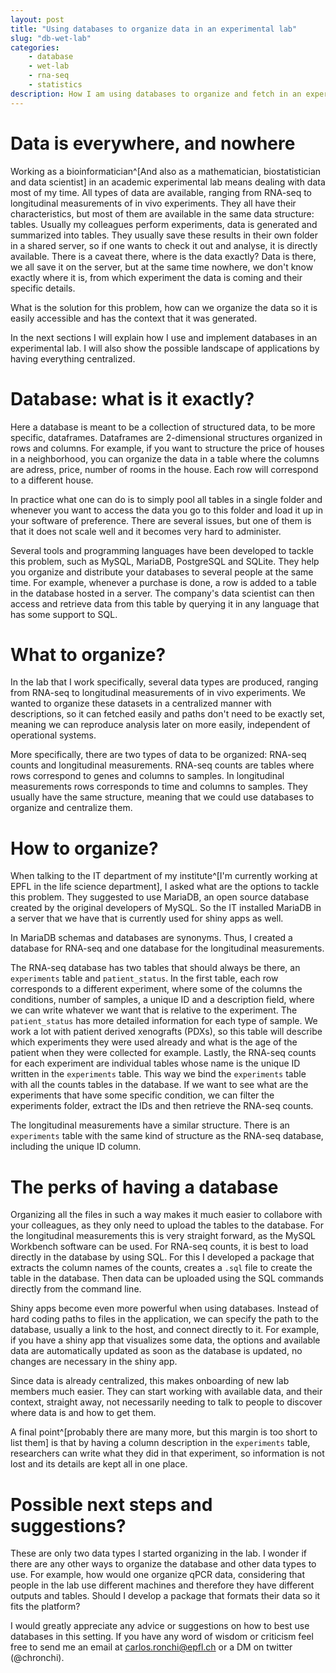 ```yaml
---
layout: post
title: "Using databases to organize data in an experimental lab"
slug: "db-wet-lab"
categories:
    - database
    - wet-lab
    - rna-seq
    - statistics
description: How I am using databases to organize and fetch in an experimental lab
---
```


# Data is everywhere, and nowhere

Working as a bioinformatician^[And also as a mathematician, biostatistician and
data scientist] in an academic experimental
lab means dealing with data most of my time. All types of data are available,
ranging from RNA-seq to longitudinal measurements of in vivo experiments. 
They all have their characteristics, but most of them are available in the
same data structure: tables. Usually my colleagues perform experiments,
data is generated and summarized into tables. They usually save these results
in their own folder in a shared server, so if one wants to check it out and 
analyse, it is directly available. There is a caveat there, where is the 
data exactly? Data is there, we all save it on the server, but at the same
time nowhere, we don't know exactly where it is, from which experiment
the data is coming and their specific details.

What is the solution for this problem, how can we organize the data
so it is easily accessible and has the context that it was generated. 

In the next sections I will explain how I use and implement 
databases in an experimental lab. I will also
show the possible landscape of applications by having everything 
centralized. 

# Database: what is it exactly?

Here a database is meant to be a collection of structured data,
to be more specific, dataframes. Dataframes are 2-dimensional
structures organized in rows and columns. For example, if you
want to structure the price of houses in a neighborhood, you can
organize the data in a table where the columns are adress, 
price, number of rooms in the house. Each row will correspond
to a different house. 

In practice what one can do is to simply pool all tables
in a single folder and whenever you want to access the data
you go to this folder and load it up in your software of 
preference. There are several issues, but one of them is that it does 
not scale well and it becomes very hard to administer. 

Several tools and programming languages have been developed 
to tackle this problem, such as MySQL, MariaDB, PostgreSQL and
SQLite. They help you organize and distribute your databases
to several people at the same time. For example, whenever a purchase
is done, a row is added to a table in the database hosted in a 
server. The company's data scientist can then access and retrieve
data from this table by querying it in any language that has 
some support to SQL. 

# What to organize? 

In the lab that I work specifically, several data types are produced,
ranging from RNA-seq to longitudinal measurements of in vivo 
experiments. We wanted to organize these datasets in a centralized
manner with descriptions, so it can fetched easily and paths
don't need to be exactly set, meaning we can reproduce analysis
later on more easily, independent of operational systems. 

More specifically, there are two types of data to be organized:
RNA-seq counts and longitudinal measurements. RNA-seq counts
are tables where rows correspond to genes and columns to 
samples. In longitudinal measurements rows corresponds
to time and columns to samples. They usually have
the same structure, meaning that we could use databases to 
organize and centralize them. 

# How to organize? 

When talking to the IT department of my 
institute^[I'm currently working at EPFL in the life science department],
I asked what are the options to tackle this problem. They suggested
to use MariaDB, an open source database created by the original
developers of MySQL. So the IT installed MariaDB in a server that we
have that is currently used for shiny apps as well. 

In MariaDB schemas and databases are synonyms. Thus, I created a database
for RNA-seq and one database for the longitudinal measurements. 

The RNA-seq
database has two tables that should always be there, an `experiments` table
and `patient_status`. In the first table, each row corresponds to a 
different experiment, where some of the columns the conditions,
number of samples, a unique ID and a description field, where we can write
whatever we want that is relative to the experiment. The `patient_status`
has more detailed information for each type of sample. We work 
a lot with patient derived xenografts (PDXs), so this table will
describe which experiments they were used already and what is the age
of the patient when they were collected for example. Lastly, the 
RNA-seq counts for each experiment are individual tables whose name
is the unique ID written in the `experiments` table. This way we bind 
the `experiments` table with all the counts tables in the database. 
If we want to see what are the experiments that have some specific 
condition, we can filter the experiments folder, extract the IDs 
and then retrieve the RNA-seq counts. 

The longitudinal measurements have a similar structure. There is
an `experiments` table with the same kind of structure as the
RNA-seq database, including the unique ID column. 

# The perks of having a database

Organizing all the files in such a way makes it much easier to
collabore with your colleagues, as they only need to upload the
tables to the database. For the longitudinal measurements this is
very straight forward, as the MySQL Workbench software can be used.
For RNA-seq counts, it is best to load directly in the database by
using SQL. For this I developed a package that extracts the column
names of the counts, creates a `.sql` file to create the table in
the database. Then data can be uploaded using the SQL commands directly
from the command line.

Shiny apps become even more powerful when using databases. Instead of
hard coding paths to files in the application, we can specify the
path to the database, usually a link to the host, and connect
directly to it. For example, if you have a shiny app that visualizes
some data, the options and available data are automatically updated 
as soon as the database is updated, no changes are necessary in the
shiny app.

Since data is already centralized, this makes onboarding of new
lab members much easier. They can start working with available data,
and their context, straight away, not necessarily needing to talk to
people to discover where data is and how to get them. 

A final point^[probably there are many more, but this margin is 
too short to list them] is that by having a column description
in the `experiments` table, researchers can write what they did
in that experiment, so information is not lost and its details
are kept all in one place. 

# Possible next steps and suggestions?

These are only two data types I started organizing in the lab. 
I wonder if there are any other ways to organize the database and
other data types to use. For example, how would one organize 
qPCR data, considering that people in the lab use different machines
and therefore they have different outputs and tables. Should I develop
a package that formats their data so it fits the platform? 

I would greatly appreciate any advice or suggestions on how to best
use databases in this setting. If you have any word of wisdom or 
criticism feel free to send me an email at carlos.ronchi@epfl.ch or 
a DM on twitter (@chronchi). 
